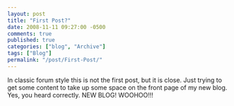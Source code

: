 ```yaml
---
layout: post
title: "First Post?"
date: 2008-11-11 09:27:00 -0500
comments: true
published: true
categories: ["blog", "Archive"]
tags: ["Blog"]
permalink: "/post/First-Post/"
---
```

<!-- more -->



<p>In classic forum style this is not the first post, but it is close. Just trying to get some content to take up some space on the front page of my new blog. Yes, you heard correctly. NEW BLOG! WOOHOO!!!</p>
